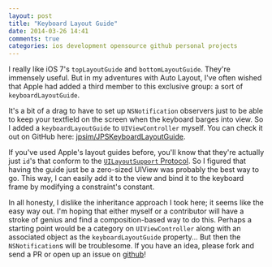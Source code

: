 ```yaml
---
layout: post
title: "Keyboard Layout Guide"
date: 2014-03-26 14:41
comments: true
categories: ios development opensource github personal projects
---
```

I really like iOS 7's `topLayoutGuide` and `bottomLayoutGuide`. They're immensely useful. But in my adventures with Auto Layout, I've often wished that Apple had added a third member to this exclusive group: a sort of `keyboardLayoutGuide`.

It's a bit of a drag to have to set up `NSNotification` observers just to be able to keep your textfield on the screen when the keyboard barges into view. So I added a `keyboardLayoutGuide` to `UIViewController` myself. You can check it out on GitHub here: [jpsim/JPSKeyboardLayoutGuide][github].

If you've used Apple's layout guides before, you'll know that they're actually just `id`'s that conform to the [`UILayoutSupport` Protocol][protocol]. So I figured that having the guide just be a zero-sized UIView was probably the best way to go. This way, I can easily add it to the view and bind it to the keyboard frame by modifying a constraint's constant.

In all honesty, I dislike the inheritance approach I took here; it seems like the easy way out. I'm hoping that either myself or a contributor will have a stroke of genius and find a composition-based way to do this. Perhaps a starting point would be a category on `UIViewController` along with an associated object as the `keyboardLayoutGuide` property... But then the `NSNotification`s will be troublesome. If you have an idea, please fork and send a PR or open up an issue on [github][github]!

[github]: https://github.com/jpsim/JPSKeyboardLayoutGuide
[protocol]: https://developer.apple.com/library/ios/documentation/uikit/reference/UILayoutSupport_Protocol/Reference/Reference.html
